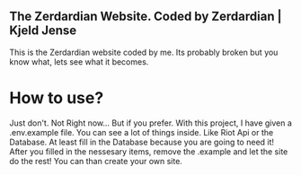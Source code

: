 ## The Zerdardian Website. Coded by Zerdardian | Kjeld Jense
This is the Zerdardian website coded by me. Its probably broken but you know what, lets see what it becomes.
# How to use?
Just don't. Not Right now... But if you prefer.
With this project, I have given a .env.example file. You can see a lot of things inside. Like Riot Api or the Database. At least fill in the Database because you are going to need it! After you filled in the nessesary items, remove the .example and let the site do the rest! You can than create your own site.